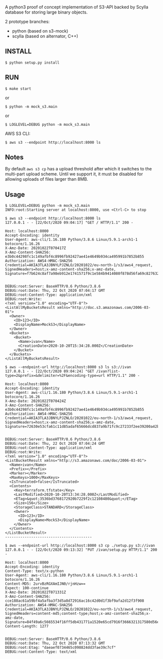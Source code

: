 A python3 proof of concept implementation of
S3-API backed by Scylla database for storing
large binary objects.

2 prototype branches:

- python (based on s3-mock)
- scylla (based on alternator, C++)

## INSTALL

    $ python setup.py install

## RUN

    $ make start

or

    $ python -m mock_s3.main

or

    $ LOGLEVEL=DEBUG python -m mock_s3.main

AWS S3 CLI:

    $ aws s3 --endpoint http://localhost:8000 ls

## Notes

By default `aws s3 cp` has a upload threshold after
which it switches to the multi-part upload scheme.
Until we support it, it must be disabled for allowing
uploads of files larger than 8MB.

## Usage

    $ LOGLEVEL=DEBUG python -m mock_s3.main
    INFO:root:Starting server at localhost:8000, use <Ctrl-C> to stop

    $ aws s3 --endpoint http://localhost:8000 ls
    127.0.0.1 - - [22/Oct/2020 09:04:17] "GET / HTTP/1.1" 200 -

    Host: localhost:8000
    Accept-Encoding: identity
    User-Agent: aws-cli/1.16.180 Python/3.8.6 Linux/5.9.1-arch1-1 botocore/1.16.26
    X-Amz-Date: 20201022T070417Z
    X-Amz-Content-SHA256: e3b0c44298fc1c149afbf4c8996fb92427ae41e4649b934ca495991b7852b855
    Authorization: AWS4-HMAC-SHA256 Credential=AKIA3TLA3JBNYLPJZNLO/20201022/eu-north-1/s3/aws4_request, SignedHeaders=host;x-amz-content-sha256;x-amz-date, Signature=f7b624c8af7a98eb912e1741571f9c1e584b9414080f878d56fa69c827632636


    DEBUG:root:Server: BaseHTTP/0.6 Python/3.8.6
    DEBUG:root:Date: Thu, 22 Oct 2020 07:04:17 GMT
    DEBUG:root:Content-Type: application/xml
    DEBUG:root:Write:
    <?xml version="1.0" encoding="UTF-8"?>
    <ListAllMyBucketsResult xmlns="http://doc.s3.amazonaws.com/2006-03-01">
      <Owner>
        <ID>123</ID>
        <DisplayName>MockS3</DisplayName>
      </Owner>
      <Buckets>
        <Bucket>
          <Name>ivan</Name>
          <CreationDate>2020-10-20T15:34:28.000Z</CreationDate>
        </Bucket>
      </Buckets>
    </ListAllMyBucketsResult>

    $ aws --endpoint-url http://localhost:8000 s3 ls s3://ivan
    127.0.0.1 - - [22/Oct/2020 09:04:24] "GET /ivan?list-type=2&prefix=&delimiter=%2F&encoding-type=url HTTP/1.1" 200 -

    Host: localhost:8000
    Accept-Encoding: identity
    User-Agent: aws-cli/1.16.180 Python/3.8.6 Linux/5.9.1-arch1-1 botocore/1.16.26
    X-Amz-Date: 20201022T070424Z
    X-Amz-Content-SHA256: e3b0c44298fc1c149afbf4c8996fb92427ae41e4649b934ca495991b7852b855
    Authorization: AWS4-HMAC-SHA256 Credential=AKIA3TLA3JBNYLPJZNLO/20201022/eu-north-1/s3/aws4_request, SignedHeaders=host;x-amz-content-sha256;x-amz-date, Signature=72630e53cfa61c11d85adaf65666dcd837a9b71fc9c27233f2ee39200a42bdbb


    DEBUG:root:Server: BaseHTTP/0.6 Python/3.8.6
    DEBUG:root:Date: Thu, 22 Oct 2020 07:04:24 GMT
    DEBUG:root:Content-Type: application/xml
    DEBUG:root:Write:
    <?xml version="1.0" encoding="UTF-8"?>
    <ListBucketResult xmlns="http://s3.amazonaws.com/doc/2006-03-01">
      <Name>ivan</Name>
      <Prefix></Prefix>
      <Marker></Marker>
      <MaxKeys>1000</MaxKeys>
      <IsTruncated>false</IsTruncated>
      <Contents>
        <Key>terraform.tfstate</Key>
        <LastModified>2020-10-20T13:34:28.000Z</LastModified>
        <ETag>&quot;3536bd3768172920b7229f2c12108480&quot;</ETag>
        <Size>156</Size>
        <StorageClass>STANDARD</StorageClass>
        <Owner>
          <ID>123</ID>
          <DisplayName>MockS3</DisplayName>
        </Owner>
      </Contents>
    </ListBucketResult>
    ----------------------------------------

    $ aws --endpoint-url http://localhost:8000 s3 cp ./setup.py s3://ivan
    127.0.0.1 - - [22/Oct/2020 09:13:32] "PUT /ivan/setup.py HTTP/1.1" 200 -

    Host: localhost:8000
    Accept-Encoding: identity
    Content-Type: text/x-python
    User-Agent: aws-cli/1.16.180 Python/3.8.6 Linux/5.9.1-arch1-1 botocore/1.16.26
    Content-MD5: 2urvBzRGXAmIJN0/rjnHzw==
    Expect: 100-continue
    X-Amz-Date: 20201022T071331Z
    X-Amz-Content-SHA256: cce188ac61a59bf4a5afba3f3d5a8d72916ac16c42d0d1f3bf9afa2d12f3f908
    Authorization: AWS4-HMAC-SHA256 Credential=AKIA3TLA3JBNYLPJZNLO/20201022/eu-north-1/s3/aws4_request, SignedHeaders=content-md5;content-type;host;x-amz-content-sha256;x-amz-date, Signature=84f49a6c5665534f16ff5db431771a1520e65cd7916f3666321317580d56e962
    Content-Length: 1277


    DEBUG:root:Server: BaseHTTP/0.6 Python/3.8.6
    DEBUG:root:Date: Thu, 22 Oct 2020 07:13:32 GMT
    DEBUG:root:Etag: "daeaef0734465c098824dd3fae39c7cf"
    DEBUG:root:Content-Type: text/xml
